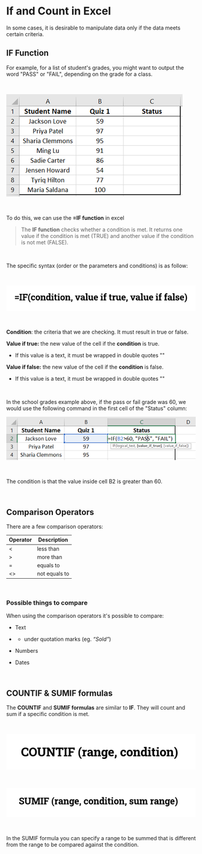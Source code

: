 # If and Count in Excel

In some cases, it is desirable to manipulate data only if the data meets certain criteria.



## IF Function

For example, for a list of student's grades, you might want to output the word "PASS" or "FAIL", depending on the grade for a class.

<br>

![image-20201015142948890](assets/image-20201015142948890.png)

<br>

To do this, we can use the **=IF function** in excel

> The **IF function** checks whether a condition is met. It returns one value if the condition is met (TRUE) and another value if the condition is not met (FALSE).

<br>

The specific syntax (order or the parameters and conditions) is as follow:

<br>

![image-20201015143538171](assets/image-20201015143538171.png)

<br>

**Condition**: the criteria that we are checking. It must result in true or false.

**Value if true:** the new value of the cell if the **condition** is true.

- If this value is a text, it must be wrapped in double quotes ""

**Value if false:** the new value of the cell if the **condition** is false.

- If this value is a text, it must be wrapped in double quotes ""

<br>

In the school grades example above, if the pass or fail grade was 60, we would use the following command in the first cell of the "Status" column:

![image-20201015144114250](assets/image-20201015144114250.png)

<br>

The condition is that the value inside cell B2 is greater than 60.

<br>

## Comparison Operators

There are a few comparison operators:

| Operator | Description   |
| -------- | ------------- |
| <        | less than     |
| >        | more than     |
| =        | equals to     |
| <>       | not equals to |

<br>

### Possible things to compare

When using the comparison operators it's possible to compare:

- Text

- - under quotation marks (eg. *“Sold”*)

- Numbers

- Dates

<br>

## COUNTIF & SUMIF formulas

The **COUNTIF** and **SUMIF formulas** are similar to **IF**. They will count and sum if a specific condition is met.

<br>

![image-20201015145952005](assets/image-20201015145952005.png)

<br>

![image-20201015150031608](assets/image-20201015150031608.png)

<br>

In the SUMIF formula you can specify a range to be summed that is different from the range to be compared against the condition.